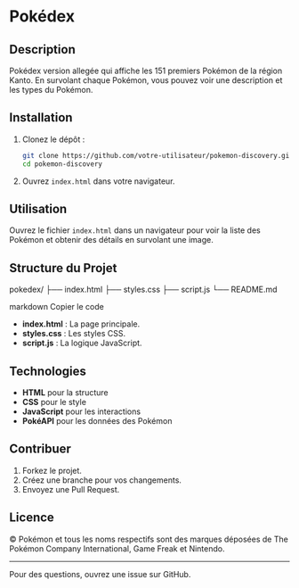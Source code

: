 # Pokédex

## Description

Pokédex version allegée qui affiche les 151 premiers Pokémon de la région Kanto. En survolant chaque Pokémon, vous pouvez voir une description et les types du Pokémon.

## Installation

1. Clonez le dépôt :
    ```bash
    git clone https://github.com/votre-utilisateur/pokemon-discovery.git
    cd pokemon-discovery
    ```
2. Ouvrez `index.html` dans votre navigateur.

## Utilisation

Ouvrez le fichier `index.html` dans un navigateur pour voir la liste des Pokémon et obtenir des détails en survolant une image.

## Structure du Projet

pokedex/
├── index.html
├── styles.css
├── script.js
└── README.md

markdown
Copier le code

- **index.html** : La page principale.
- **styles.css** : Les styles CSS.
- **script.js** : La logique JavaScript.

## Technologies

- **HTML** pour la structure
- **CSS** pour le style
- **JavaScript** pour les interactions
- **PokéAPI** pour les données des Pokémon

## Contribuer

1. Forkez le projet.
2. Créez une branche pour vos changements.
3. Envoyez une Pull Request.

## Licence

© Pokémon et tous les noms respectifs sont des marques déposées de The Pokémon Company International, Game Freak et Nintendo.

---

Pour des questions, ouvrez une issue sur GitHub.
